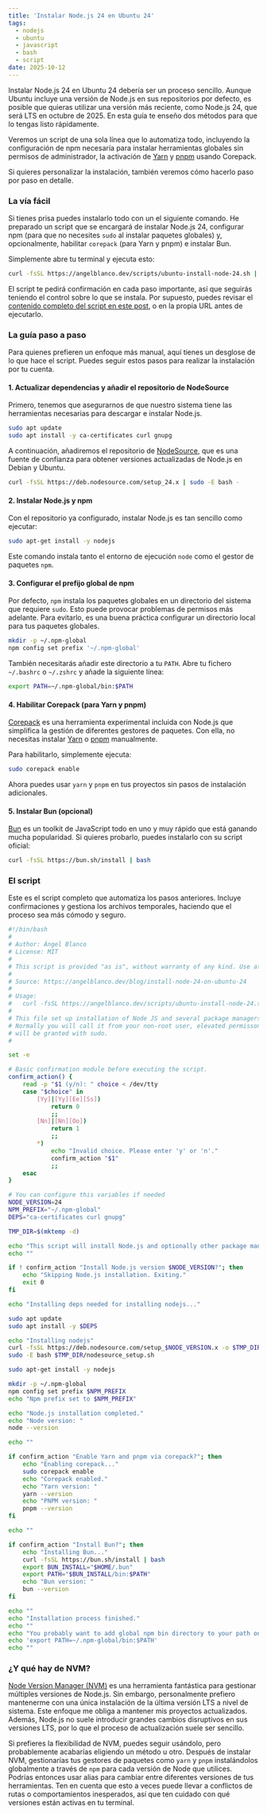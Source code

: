 ```yaml
---
title: 'Instalar Node.js 24 en Ubuntu 24'
tags:
  - nodejs
  - ubuntu
  - javascript
  - bash
  - script
date: 2025-10-12
---
```


Instalar Node.js 24 en Ubuntu 24 debería ser un proceso sencillo. Aunque Ubuntu incluye una versión de Node.js en sus repositorios por defecto, es posible que quieras utilizar una versión más reciente, como Node.js 24, que será LTS en octubre de 2025. En esta guía te enseño dos métodos para que lo tengas listo rápidamente.

Veremos un script de una sola línea que lo automatiza todo, incluyendo la configuración de npm necesaría para instalar herramientas globales sin permisos de administrador, la activación de [Yarn](https://yarnpkg.com/) y [pnpm](https://pnpm.io/) usando Corepack.

Si quieres personalizar la instalación, también veremos cómo hacerlo paso por paso en detalle.

### La vía fácil

Si tienes prisa puedes instalarlo todo con un el siguiente comando. He preparado un script que se encargará de instalar Node.js 24, configurar npm (para que no necesites `sudo` al instalar paquetes globales) y, opcionalmente, habilitar `corepack` (para Yarn y pnpm) e instalar Bun.

Simplemente abre tu terminal y ejecuta esto:

```bash
curl -fsSL https://angelblanco.dev/scripts/ubuntu-install-node-24.sh | bash
```

El script te pedirá confirmación en cada paso importante, así que seguirás teniendo el control sobre lo que se instala. Por supuesto, puedes revisar el [contenido completo del script en este post](#el-script), o en la propia URL antes de ejecutarlo.

### La guía paso a paso

Para quienes prefieren un enfoque más manual, aquí tienes un desglose de lo que hace el script. Puedes seguir estos pasos para realizar la instalación por tu cuenta.

#### 1. Actualizar dependencias y añadir el repositorio de NodeSource

Primero, tenemos que asegurarnos de que nuestro sistema tiene las herramientas necesarias para descargar e instalar Node.js.

```bash
sudo apt update
sudo apt install -y ca-certificates curl gnupg
```

A continuación, añadiremos el repositorio de [NodeSource](https://nodesource.com/), que es una fuente de confianza para obtener versiones actualizadas de Node.js en Debian y Ubuntu.

```bash
curl -fsSL https://deb.nodesource.com/setup_24.x | sudo -E bash -
```

#### 2. Instalar Node.js y npm

Con el repositorio ya configurado, instalar Node.js es tan sencillo como ejecutar:

```bash
sudo apt-get install -y nodejs
```

Este comando instala tanto el entorno de ejecución `node` como el gestor de paquetes `npm`.

#### 3. Configurar el prefijo global de npm

Por defecto, `npm` instala los paquetes globales en un directorio del sistema que requiere `sudo`. Esto puede provocar problemas de permisos más adelante. Para evitarlo, es una buena práctica configurar un directorio local para tus paquetes globales.

```bash
mkdir -p ~/.npm-global
npm config set prefix '~/.npm-global'
```

También necesitarás añadir este directorio a tu `PATH`. Abre tu fichero `~/.bashrc` o `~/.zshrc` y añade la siguiente línea:

```bash
export PATH=~/.npm-global/bin:$PATH
```

#### 4. Habilitar Corepack (para Yarn y pnpm)

[Corepack](https://nodejs.org/api/corepack.html) es una herramienta experimental incluida con Node.js que simplifica la gestión de diferentes gestores de paquetes. Con ella, no necesitas instalar [Yarn](https://yarnpkg.com/) o [pnpm](https://pnpm.io/) manualmente.

Para habilitarlo, simplemente ejecuta:

```bash
sudo corepack enable
```

Ahora puedes usar `yarn` y `pnpm` en tus proyectos sin pasos de instalación adicionales.

#### 5. Instalar Bun (opcional)

[Bun](https://bun.sh/) es un toolkit de JavaScript todo en uno y muy rápido que está ganando mucha popularidad. Si quieres probarlo, puedes instalarlo con su script oficial:

```bash
curl -fsSL https://bun.sh/install | bash
```

### El script

Este es el script completo que automatiza los pasos anteriores. Incluye confirmaciones y gestiona los archivos temporales, haciendo que el proceso sea más cómodo y seguro.

<!-- automd:file src="../../../public/scripts/ubuntu-install-node-24.sh" code lang="bash" -->

```bash [ubuntu-install-node-24.sh]
#!/bin/bash
#
# Author: Ángel Blanco
# License: MIT
#
# This script is provided "as is", without warranty of any kind. Use at your own risk.
#
# Source: https://angelblanco.dev/blog/install-node-24-on-ubuntu-24
#
# Usage:
#   curl -fsSL https://angelblanco.dev/scripts/ubuntu-install-node-24.sh | bash
#
# This file set up installation of Node JS and several package managers.
# Normally you will call it from your non-root user, elevated permisson
# will be granted with sudo.
#

set -e

# Basic confirmation module before executing the script.
confirm_action() {
    read -p "$1 (y/n): " choice < /dev/tty
    case "$choice" in
        [Yy]|[Yy][Ee][Ss])
            return 0
            ;;
        [Nn]|[Nn][Oo])
            return 1
            ;;
        *)
            echo "Invalid choice. Please enter 'y' or 'n'."
            confirm_action "$1"
            ;;
    esac
}

# You can configure this variables if needed
NODE_VERSION=24
NPM_PREFIX="~/.npm-global"
DEPS="ca-certificates curl gnupg"

TMP_DIR=$(mktemp -d)

echo "This script will install Node.js and optionally other package managers."
echo ""

if ! confirm_action "Install Node.js version $NODE_VERSION?"; then
    echo "Skipping Node.js installation. Exiting."
    exit 0
fi

echo "Installing deps needed for installing nodejs..."

sudo apt update
sudo apt install -y $DEPS

echo "Installing nodejs"
curl -fsSL https://deb.nodesource.com/setup_$NODE_VERSION.x -o $TMP_DIR/nodesource_setup.sh
sudo -E bash $TMP_DIR/nodesource_setup.sh

sudo apt-get install -y nodejs

mkdir -p ~/.npm-global
npm config set prefix $NPM_PREFIX
echo "Npm prefix set to $NPM_PREFIX"

echo "Node.js installation completed."
echo "Node version: "
node --version

echo ""

if confirm_action "Enable Yarn and pnpm via corepack?"; then
    echo "Enabling corepack..."
    sudo corepack enable
    echo "Corepack enabled."
    echo "Yarn version: "
    yarn --version
    echo "PNPM version: "
    pnpm --version
fi

echo ""

if confirm_action "Install Bun?"; then
    echo "Installing Bun..."
    curl -fsSL https://bun.sh/install | bash
    export BUN_INSTALL="$HOME/.bun"
    export PATH="$BUN_INSTALL/bin:$PATH"
    echo "Bun version: "
    bun --version
fi

echo ""
echo "Installation process finished."
echo ""
echo "You probably want to add global npm bin directory to your path on your .bashrc or .zshrc, to do so, include this line"
echo 'export PATH=~/.npm-global/bin:$PATH'
echo ""
```

<!-- /automd -->

### ¿Y qué hay de NVM?

[Node Version Manager (NVM)](https://github.com/nvm-sh/nvm) es una herramienta fantástica para gestionar múltiples versiones de Node.js. Sin embargo, personalmente prefiero mantenerme con una única instalación de la última versión LTS a nivel de sistema. Este enfoque me obliga a mantener mis proyectos actualizados. Además, Node.js no suele introducir grandes cambios disruptivos en sus versiones LTS, por lo que el proceso de actualización suele ser sencillo.

Si prefieres la flexibilidad de NVM, puedes seguir usándolo, pero probablemente acabarías eligiendo un método u otro. Después de instalar NVM, gestionarías tus gestores de paquetes como `yarn` y `pnpm` instalándolos globalmente a través de `npm` para cada versión de Node que utilices. Podrías entonces usar alias para cambiar entre diferentes versiones de tus herramientas. Ten en cuenta que esto a veces puede llevar a conflictos de rutas o comportamientos inesperados, así que ten cuidado con qué versiones están activas en tu terminal.
